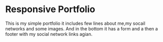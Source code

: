 # Responsive Portfolio

This is my simple portfolio it includes few lines about me,my socail networks and some images.
And in the bottom it has a form and a then a footer with my social network links agian.
